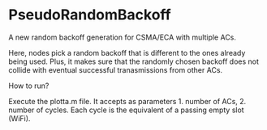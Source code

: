 # PseudoRandomBackoff
A new random backoff generation for CSMA/ECA with multiple ACs.

Here, nodes pick a random backoff that is different to the ones already being used.
Plus, it makes sure that the randomly chosen backoff does not collide with eventual
successful tranasmissions from other ACs.

How to run?

Execute the plotta.m file. It accepts as parameters 1. number of ACs, 2. number of cycles.
Each cycle is the equivalent of a passing empty slot (WiFi).
